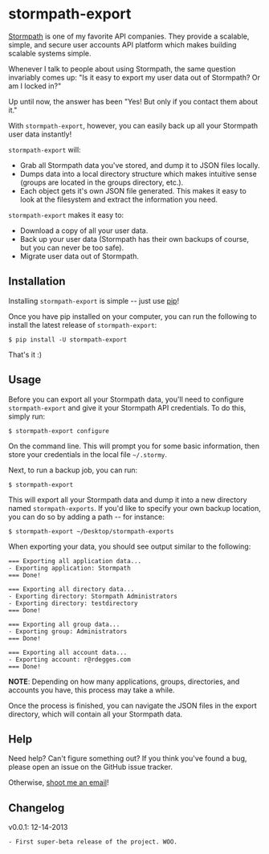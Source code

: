 # stormpath-export

[Stormpath](http://stormpath.com/) is one of my favorite API companies.  They
provide a scalable, simple, and secure user accounts API platform which makes
building scalable systems simple.

Whenever I talk to people about using Stormpath, the same question invariably
comes up:  "Is it easy to export my user data out of Stormpath?  Or am I locked
in?"

Up until now, the answer has been "Yes!  But only if you contact them about it."

With `stormpath-export`, however, you can easily back up all your Stormpath user
data instantly!

`stormpath-export` will:

- Grab all Stormpath data you've stored, and dump it to JSON files locally.
- Dumps data into a local directory structure which makes intuitive sense
  (groups are located in the groups directory, etc.).
- Each object gets it's own JSON file generated.  This makes it easy to look at
  the filesystem and extract the information you need.

`stormpath-export` makes it easy to:

- Download a copy of all your user data.
- Back up your user data (Stormpath has their own backups of course, but you can
  never be too safe).
- Migrate user data out of Stormpath.


## Installation

Installing `stormpath-export` is simple -- just use
[pip](http://www.pip-installer.org/en/latest/)!

Once you have pip installed on your computer, you can run the following to
install the latest release of `stormpath-export`:

```console
$ pip install -U stormpath-export
```

That's it :)


## Usage

Before you can export all your Stormpath data, you'll need to configure
`stormpath-export` and give it your Stormpath API credentials.  To do this,
simply run:

```console
$ stormpath-export configure
```

On the command line.  This will prompt you for some basic information, then
store your credentials in the local file `~/.stormy`.

Next, to run a backup job, you can run:

```console
$ stormpath-export
```

This will export all your Stormpath data and dump it into a new directory named
`stormpath-exports`.  If you'd like to specify your own backup location, you can
do so by adding a path -- for instance:

```console
$ stormpath-export ~/Desktop/stormpath-exports
```

When exporting your data, you should see output similar to the following:

```console
=== Exporting all application data...
- Exporting application: Stormpath
=== Done!

=== Exporting all directory data...
- Exporting directory: Stormpath Administrators
- Exporting directory: testdirectory
=== Done!

=== Exporting all group data...
- Exporting group: Administrators
=== Done!

=== Exporting all account data...
- Exporting account: r@rdegges.com
=== Done!
```

**NOTE**: Depending on how many applications, groups, directories, and accounts
you have, this process may take a while.

Once the process is finished, you can navigate the JSON files in the export
directory, which will contain all your Stormpath data.


## Help

Need help?  Can't figure something out?  If you think you've found a bug, please
open an issue on the GitHub issue tracker.

Otherwise, [shoot me an email](mailto:r@rdegges.com)!


## Changelog

v0.0.1: 12-14-2013

    - First super-beta release of the project. WOO.
